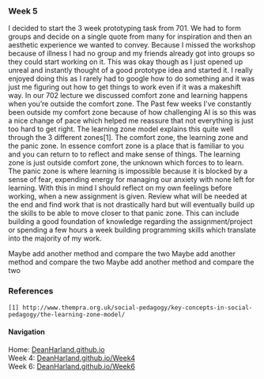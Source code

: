 ### Week 5
I decided to start the 3 week prototyping task from 701. We had to form groups and decide on a single quote from many for inspiration and then an aesthetic experience we wanted to convey. Because I missed the workshop because of illness I had no group and my friends already got into groups so they could start working on it. This was okay though as I just opened up unreal and instantly thought of a good prototype idea and started it. I really enjoyed doing this as I rarely had to google how to do something and it was just me figuring out how to get things to work even if it was a makeshift way. In our 702 lecture we discussed comfort zone and learning happens when you’re outside the comfort zone. The Past few weeks I've constantly been outside my comfort zone because of how challenging AI is so this was a nice change of pace which helped me reassure that not everything is just too hard to get right. The learning zone model explains this quite well through the 3 different zones[1]. The comfort zone, the learning zone and the panic zone. In essence comfort zone is a place that is familiar to you and you can return to to reflect and make sense of things. The learning zone is just outside comfort zone, the unknown which forces to to learn. The panic zone is where learning is impossible because it is blocked by a sense of fear, expending energy for managing our anxiety with none left for learning.
With this in mind I should reflect on my own feelings before working, when a new assignment is given. Review what will be needed at the end and find work that is not drastically  hard but will eventually build up the skills to be able to move closer to that panic zone. This can include building a good foundation of knowledge regarding the assignment/project or spending a few hours a week building programming skills which translate into the majority of my work.

Maybe add another method and compare the two
Maybe add another method and compare the two
Maybe add another method and compare the two


### References
```
[1] http://www.thempra.org.uk/social-pedagogy/key-concepts-in-social-pedagogy/the-learning-zone-model/
```

#### Navigation
Home: [DeanHarland.github.io](https://DeanHarland.github.io) <br />
Week 4: [DeanHarland.github.io/Week4](https://DeanHarland.github.io/Week4) <br />
Week 6: [DeanHarland.github.io/Week6](https://DeanHarland.github.io/Week6) <br />
